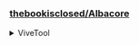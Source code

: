 ### [thebookisclosed/Albacore](https://github.com/thebookisclosed/ViVe)

<details>
  <summary>ViveTool</summary>

   For making ViveTool; which is being used in the setup to enable new features disabled by default. 

</details>
